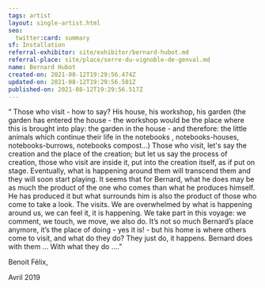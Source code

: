 ```yaml
---
tags: artist
layout: single-artist.html
seo:
  twitter:card: summary
sf: Installation
referral-exhibitor: site/exhibitor/bernard-hubot.md
referral-place: site/place/serre-du-vignoble-de-genval.md
name: Bernard Hubot
created-on: 2021-08-12T19:29:56.474Z
updated-on: 2021-08-12T19:29:56.501Z
published-on: 2021-08-12T19:29:56.517Z
---
```

<!--StartFragment-->

“ Those who visit - how to say? His house, his workshop, his garden (the garden has entered the house - the workshop would be the place where this is brought into play: the garden in the house - and therefore: the little animals which continue their life in the notebooks , notebooks-houses, notebooks-burrows, notebooks compost…) Those who visit, let's say the creation and the place of the creation; but let us say the process of creation, those who visit are inside it, put into the creation itself, as if put on stage. Eventually, what is happening around them will transcend them and they will soon start playing. It seems that for Bernard, what he does may be as much the product of the one who comes than what he produces himself. He has produced it but what surrounds him is also the product of those who come to take a look. The visits. We are overwhelmed by what is happening around us, we can feel it, it is happening. We take part in this voyage: we comment, we touch, we move, we also do. It’s not so much Bernard’s place anymore, it’s the place of doing - yes it is! - but his home is where others come to visit, and what do they do? They just do, it happens. Bernard does with them ... With what they do ....”

Benoit Félix,

Avril 2019



<!--EndFragment-->
